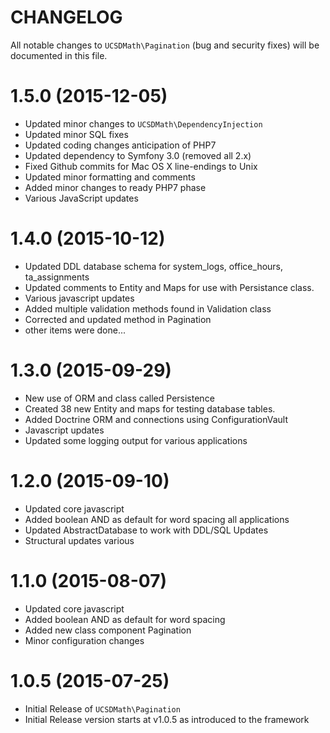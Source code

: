 CHANGELOG=========All notable changes to `UCSDMath\Pagination` (bug and security fixes) willbe documented in this file.# 1.5.0 (2015-12-05) - Updated minor changes to `UCSDMath\DependencyInjection` - Updated minor SQL fixes - Updated coding changes anticipation of PHP7 - Updated dependency to Symfony 3.0 (removed all 2.x) - Fixed Github commits for Mac OS X line-endings to Unix - Updated minor formatting and comments - Added minor changes to ready PHP7 phase - Various JavaScript updates# 1.4.0 (2015-10-12) - Updated DDL database schema for system_logs, office_hours, ta_assignments - Updated comments to Entity and Maps for use with Persistance class. - Various javascript updates - Added multiple validation methods found in Validation class - Corrected and updated method in Pagination - other items were done...# 1.3.0 (2015-09-29) - New use of ORM and class called Persistence - Created 38 new Entity and maps for testing database tables. - Added Doctrine ORM and connections using ConfigurationVault - Javascript updates - Updated some logging output for various applications# 1.2.0 (2015-09-10) - Updated core javascript - Added boolean AND as default for word spacing all applications - Updated AbstractDatabase to work with DDL/SQL Updates - Structural updates various# 1.1.0 (2015-08-07) - Updated core javascript - Added boolean AND as default for word spacing - Added new class component Pagination - Minor configuration changes# 1.0.5 (2015-07-25) - Initial Release of `UCSDMath\Pagination` - Initial Release version starts at v1.0.5 as introduced to the framework